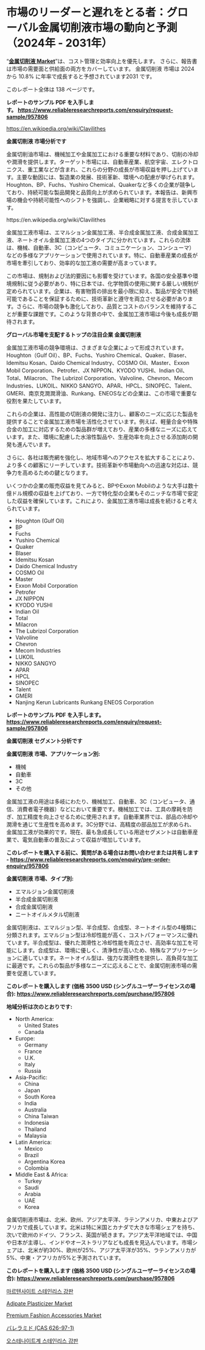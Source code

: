 <p><h1>市場のリーダーと遅れをとる者：グローバル金属切削液市場の動向と予測（2024年 - 2031年）</h1></p><p>&ldquo;<strong><a href="https://www.reliableresearchreports.com/metal-cutting-fluids-r957806">金属切削液 Market</a></strong>&rdquo;は、コスト管理と効率向上を優先します。 さらに、報告書は市場の需要面と供給面の両方をカバーしています。 金属切削液 市場は 2024 から 10.8% に年率で成長すると予想されています2031 です。</p>
<p>このレポート全体は 138 ページです。</p>
<p><strong>レポートのサンプル PDF を入手します。&nbsp;<a href="https://www.reliableresearchreports.com/enquiry/request-sample/957806">https://www.reliableresearchreports.com/enquiry/request-sample/957806</a></strong></p>
<p><a href="https://en.wikipedia.org/wiki/Clavilithes">https://en.wikipedia.org/wiki/Clavilithes</a></p>
<p><strong>金属切削液 市場分析です</strong></p>
<p><p>金属切削油市場は、機械加工や金属加工における重要な材料であり、切削の冷却や潤滑を提供します。ターゲット市場には、自動車産業、航空宇宙、エレクトロニクス、重工業などが含まれ、これらの分野の成長が市場収益を押し上げています。主要な動因には、製造業の発展、技術革新、環境への配慮が挙げられます。Houghton、BP、Fuchs、Yushiro Chemical、Quakerなど多くの企業が競争しており、持続可能な製品開発と品質向上が求められています。本報告は、新興市場の機会や持続可能性へのシフトを強調し、企業戦略に対する提言を示しています。</p></p>
<p>https://en.wikipedia.org/wiki/Clavilithes</p>
<p><p>金属加工液市場は、エマルション金属加工液、半合成金属加工液、合成金属加工液、ネートオイル金属加工液の4つのタイプに分かれています。これらの流体は、機械、自動車、3C（コンピュータ、コミュニケーション、コンシューマ）などの多様なアプリケーションで使用されています。特に、自動車産業の成長が市場を牽引しており、効率的な加工液の需要が高まっています。</p><p>この市場は、規制および法的要因にも影響を受けています。各国の安全基準や環境規制に従う必要があり、特に日本では、化学物質の使用に関する厳しい規制が定められています。企業は、有害物質の排出を最小限に抑え、製品が安全で持続可能であることを保証するために、技術革新と遵守を両立させる必要があります。さらに、市場の競争も激化しており、品質とコストのバランスを維持することが重要な課題です。このような背景の中で、金属加工液市場は今後も成長が期待されます。</p></p>
<p><strong>グローバル市場を支配するトップの注目企業 金属切削液</strong></p>
<p><p>金属加工液市場の競争環境は、さまざまな企業によって形成されています。Houghton（Gulf Oil）、BP、Fuchs、Yushiro Chemical、Quaker、Blaser、Idemitsu Kosan、Daido Chemical Industry、COSMO Oil、Master、Exxon Mobil Corporation、Petrofer、JX NIPPON、KYODO YUSHI、Indian Oil、Total、Milacron、The Lubrizol Corporation、Valvoline、Chevron、Mecom Industries、LUKOIL、NIKKO SANGYO、APAR、HPCL、SINOPEC、Talent、GMERI、南京克潤潤滑油、Runkang、ENEOSなどの企業は、この市場で重要な役割を果たしています。</p><p>これらの企業は、高性能の切削液の開発に注力し、顧客のニーズに応じた製品を提供することで金属加工液市場を活性化させています。例えば、軽量合金や特殊合金の加工に対応するための製品群が増えており、産業の多様なニーズに応えています。また、環境に配慮した水溶性製品や、生産効率を向上させる添加剤の開発も進んでいます。</p><p>さらに、各社は販売網を強化し、地域市場へのアクセスを拡大することにより、より多くの顧客にリーチしています。技術革新や市場動向への迅速な対応は、競争力を高めるための鍵となります。</p><p>いくつかの企業の販売収益を見てみると、BPやExxon Mobilのような大手は数十億ドル規模の収益を上げており、一方で特化型の企業もそのニッチな市場で安定した収益を確保しています。これにより、金属加工液市場は成長を続けると考えられています。</p></p>
<p><ul><li>Houghton (Gulf Oil)</li><li>BP</li><li>Fuchs</li><li>Yushiro Chemical</li><li>Quaker</li><li>Blaser</li><li>Idemitsu Kosan</li><li>Daido Chemical Industry</li><li>COSMO Oil</li><li>Master</li><li>Exxon Mobil Corporation</li><li>Petrofer</li><li>JX NIPPON</li><li>KYODO YUSHI</li><li>Indian Oil</li><li>Total</li><li>Milacron</li><li>The Lubrizol Corporation</li><li>Valvoline</li><li>Chevron</li><li>Mecom Industries</li><li>LUKOIL</li><li>NIKKO SANGYO</li><li>APAR</li><li>HPCL</li><li>SINOPEC</li><li>Talent</li><li>GMERI</li><li>Nanjing Kerun Lubricants
    Runkang
    ENEOS Corporation</li></ul></p>
<p><strong>レポートのサンプル PDF を入手します。 <a href="https://www.reliableresearchreports.com/enquiry/request-sample/957806">https://www.reliableresearchreports.com/enquiry/request-sample/957806</a></strong></p>
<p><strong>金属切削液 セグメント分析です</strong></p>
<p><strong>金属切削液 市場、アプリケーション別:</strong></p>
<p><ul><li>機械</li><li>自動車</li><li>3C</li><li>その他</li></ul></p>
<p><p>金属加工液の用途は多岐にわたり、機械加工、自動車、3C（コンピュータ、通信、消費者電子機器）などにおいて重要です。機械加工では、工具の摩耗を防ぎ、加工精度を向上させるために使用されます。自動車業界では、部品の冷却や潤滑を通じて生産性を高めます。3C分野では、高精度の部品加工が求められ、金属加工液が効果的です。現在、最も急成長している用途セグメントは自動車産業で、電気自動車の普及によって収益が増加しています。</p></p>
<p><strong>このレポートを購入する前に、質問がある場合はお問い合わせまたは共有します - <a href="https://www.reliableresearchreports.com/enquiry/pre-order-enquiry/957806">https://www.reliableresearchreports.com/enquiry/pre-order-enquiry/957806</a></strong></p>
<p><strong>金属切削液 市場、タイプ別:</strong></p>
<p><ul><li>エマルジョン金属切削液</li><li>半合成金属切削液</li><li>合成金属切削液</li><li>ニートオイルメタル切削液</li></ul></p>
<p><p>金属切削液は、エマルジョン型、半合成型、合成型、ネートオイル型の4種類に分類されます。エマルジョン型は冷却性能が高く、コストパフォーマンスに優れています。半合成型は、優れた潤滑性と冷却性能を両立させ、高効率な加工を可能にします。合成型は、環境に優しく、清浄性が高いため、特殊なアプリケーションに適しています。ネートオイル型は、強力な潤滑性を提供し、高負荷な加工に最適です。これらの製品が多様なニーズに応えることで、金属切削液市場の需要を促進しています。</p></p>
<p><strong>このレポートを購入します (価格 3500 USD (シングルユーザーライセンスの場合): <a href="https://www.reliableresearchreports.com/purchase/957806">https://www.reliableresearchreports.com/purchase/957806</a></strong></p>
<p><strong>地域分析は次のとおりです:</strong></p>
<p><ul>
    <li>
        North America:
        <ul>
            <li>United States</li>
            <li>Canada</li>
        </ul>
    </li>
    <li>
        Europe:
        <ul>
            <li>Germany</li>
            <li>France</li>
            <li>U.K.</li>
            <li>Italy</li>
            <li>Russia</li>
        </ul>
    </li>
    <li>
        Asia-Pacific:
        <ul>
            <li>China</li>
            <li>Japan</li>
            <li>South Korea</li>
            <li>India</li>
            <li>Australia</li>
            <li>China Taiwan</li>
            <li>Indonesia</li>
            <li>Thailand</li>
            <li>Malaysia</li>
        </ul>
    </li>
    <li>
        Latin America:
        <ul>
            <li>Mexico</li>
            <li>Brazil</li>
            <li>Argentina Korea</li>
            <li>Colombia</li>
        </ul>
    </li>
    <li>
        Middle East & Africa:
        <ul>
            <li>Turkey</li>
            <li>Saudi</li>
            <li>Arabia</li>
            <li>UAE</li>
            <li>Korea</li>
        </ul>
    </li>
    </ul></p>
<p><p>金属切削液市場は、北米、欧州、アジア太平洋、ラテンアメリカ、中東およびアフリカで成長しています。北米は特に米国とカナダで大きな市場シェアを持ち、次いで欧州のドイツ、フランス、英国が続きます。アジア太平洋地域では、中国や日本が主導し、インドやオーストラリアなども成長を見込んでいます。市場シェアは、北米が約30%、欧州が25%、アジア太平洋が35%、ラテンアメリカが5%、中東・アフリカが5%と予測されています。</p></p>
<p><strong>このレポートを購入します (価格 3500 USD (シングルユーザーライセンスの場合): <a href="https://www.reliableresearchreports.com/purchase/957806">https://www.reliableresearchreports.com/purchase/957806</a></strong></p>
<p><p><a href="https://medium.com/@iansanftyord09878/%EC%84%B8%EA%B3%84-martensitic-stainless-steel-plate-market-%EC%9D%80-2024%EC%97%90%EC%84%9C-2031%EB%A1%9C-%EC%97%B0%ED%8F%89%EA%B7%A0-%EC%A6%9D%EA%B0%80%EC%9C%A8%EC%9D%84-%EB%B3%B4%EC%9D%BC-%EA%B2%83%EC%9C%BC%EB%A1%9C-%EC%98%88%EC%83%81%EB%90%A9%EB%8B%88%EB%8B%A4-def2f181756f">마르텐사이트 스테인리스 강판</a></p><p><a href="https://issuu.com/reportprime-2/docs/adipate-plasticizer-market-size-203_60fcc181195015">Adipate Plasticizer Market</a></p><p><a href="https://github.com/RoseBoyd475/Market-Research-Report-List-1/blob/main/premium-fashion-accessories-market.md">Premium Fashion Accessories Market</a></p><p><a href="https://medium.com/@sashabeier2023/valeramide-cas-626-97-1-market-%E3%81%AE%E3%82%B0%E3%83%AD%E3%83%BC%E3%83%90%E3%83%AB%E5%B8%82%E5%A0%B4%E6%A6%82%E8%A6%81%E3%81%AF-%E4%B8%96%E7%95%8C%E3%81%8A%E3%82%88%E3%81%B3%E4%B8%BB%E8%A6%81%E5%B8%82%E5%A0%B4%E3%81%AB%E3%81%8A%E3%81%91%E3%82%8B%E6%A5%AD%E7%95%8C%E3%81%AB%E5%BD%B1%E9%9F%BF%E3%82%92%E4%B8%8E%E3%81%88%E3%82%8B%E4%B8%BB%E8%A6%81%E3%81%AA%E3%83%88%E3%83%AC%E3%83%B3%E3%83%89%E3%81%AB%E3%81%A4%E3%81%84%E3%81%A6-%E7%8B%AC%E8%87%AA%E3%81%AE%E8%A6%96%E7%82%B9%E3%82%92%E6%8F%90%E4%BE%9B%E3%81%97%E3%81%BE%E3%81%99-8532a480cc5e">バレラミド (CAS 626-97-1)</a></p><p><a href="https://medium.com/@iansanftyord09878/austenitic-stainless-steel-plate-market-%EC%9D%98-%EA%B8%80%EB%A1%9C%EB%B2%8C-%EC%8B%9C%EC%9E%A5-%EA%B0%9C%EC%9A%94%EB%8A%94-%EC%A0%84-%EC%84%B8%EA%B3%84-%EB%B0%8F-%EC%A3%BC%EC%9A%94-%EC%8B%9C%EC%9E%A5%EC%9D%98-%EC%82%B0%EC%97%85%EC%97%90-%EC%98%81%ED%96%A5%EC%9D%84-%EB%AF%B8%EC%B9%98%EB%8A%94-%EC%A3%BC%EC%9A%94-%ED%8A%B8%EB%A0%8C%EB%93%9C%EC%97%90-%EB%8C%80%ED%95%9C-%EB%8F%85%ED%8A%B9%ED%95%9C-%EA%B4%80%EC%A0%90%EC%9D%84-2a8810ab5fa0">오스테나이트계 스테인리스 강판</a></p></p>